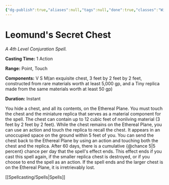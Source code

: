 ```yaml
---
{"dg-publish":true,"aliases":null,"tags":null,"done":true,"classes":"Wizard, Artificer,","spellLevel":4,"school":"Conjuration","source":"PHB","permalink":"/spells/leomund-s-secret-chest/","dgHomeLink":false,"dgPassFrontmatter":true}
---
```


# Leomund's Secret Chest
*A 4th Level Conjuration Spell.*

**Casting Time:** 1 Action

**Range:** Point, Touch

**Components:** V S M(an exquisite chest, 3 feet by 2 feet by 2 feet, constructed from rare materials worth at least 5,000 gp, and a Tiny replica made from the same materials worth at least 50 gp)

**Duration:** Instant

You hide a chest, and all its contents, on the Ethereal Plane. You must touch the chest and the miniature replica that serves as a material component for the spell. The chest can contain up to 12 cubic feet of nonliving material (3 feet by 2 feet by 2 feet).
While the chest remains on the Ethereal Plane, you can use an action and touch the replica to recall the chest. It appears in an unoccupied space on the ground within 5 feet of you. You can send the chest back to the Ethereal Plane by using an action and touching both the chest and the replica.
After 60 days, there is a cumulative {@chance 5|5 percent} chance per day that the spell's effect ends. This effect ends if you cast this spell again, if the smaller replica chest is destroyed, or if you choose to end the spell as an action. If the spell ends and the larger chest is on the Ethereal Plane, it is irretrievably lost.

[[Spellcasting/Spells|Spells]]